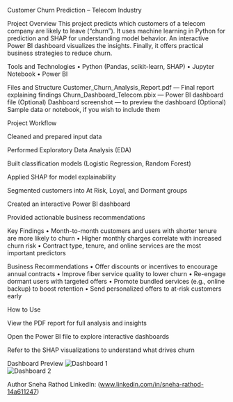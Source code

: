 Customer Churn Prediction – Telecom Industry

Project Overview
This project predicts which customers of a telecom company are likely to leave (“churn”). It uses machine learning in Python for prediction and SHAP for understanding model behavior. An interactive Power BI dashboard visualizes the insights. Finally, it offers practical business strategies to reduce churn.

Tools and Technologies
• Python (Pandas, scikit-learn, SHAP)
• Jupyter Notebook
• Power BI

Files and Structure
Customer_Churn_Analysis_Report.pdf — Final report explaining findings
Churn_Dashboard_Telecom.pbix — Power BI dashboard file
(Optional) Dashboard screenshot — to preview the dashboard
(Optional) Sample data or notebook, if you wish to include them

Project Workflow

Cleaned and prepared input data

Performed Exploratory Data Analysis (EDA)

Built classification models (Logistic Regression, Random Forest)

Applied SHAP for model explainability

Segmented customers into At Risk, Loyal, and Dormant groups

Created an interactive Power BI dashboard

Provided actionable business recommendations

Key Findings
• Month-to-month customers and users with shorter tenure are more likely to churn
• Higher monthly charges correlate with increased churn risk
• Contract type, tenure, and online services are the most important predictors

Business Recommendations
• Offer discounts or incentives to encourage annual contracts
• Improve fiber service quality to lower churn
• Re-engage dormant users with targeted offers
• Promote bundled services (e.g., online backup) to boost retention
• Send personalized offers to at-risk customers early

How to Use

View the PDF report for full analysis and insights

Open the Power BI file to explore interactive dashboards

Refer to the SHAP visualizations to understand what drives churn

Dashboard Preview
![Dashboard 1](dashboard/Screenshot%202025-06-22%20195858.png)  
![Dashboard 2](dashboard/Screenshot%202025-06-22%20200009.png)






Author
Sneha Rathod
LinkedIn: (www.linkedin.com/in/sneha-rathod-14a611247)
